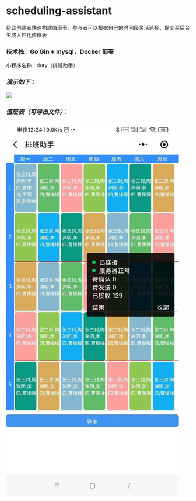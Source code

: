 # scheduling-assistant
帮助创建者快速构建值班表，参与者可以根据自己的时间段灵活选择，提交至后台生成人性化值班表

### 技术栈：Go Gin + mysql，Docker 部署

小程序名称：duty（排班助手）

### *演示如下*：

![](https://github.com/Squirrel-Qiu/scheduling-assistant/blob/master/video_2021-02-25_17-57-41.gif)


### *值班表（可导出文件）*：
![avatar](https://github.com/Squirrel-Qiu/scheduling-assistant/blob/master/photo_2021-02-25_16-39-54.jpg)
